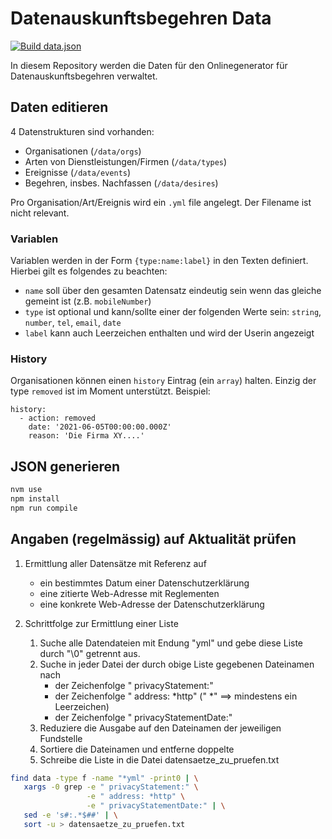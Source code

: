 # Datenauskunftsbegehren Data
[![Build data.json](https://github.com/DigitaleGesellschaft/Datenauskunftsbegehren-Data/actions/workflows/deployStaging.yml/badge.svg?branch=main)](https://github.com/DigitaleGesellschaft/Datenauskunftsbegehren-Data/actions/workflows/deployStaging.yml)

In diesem Repository werden die Daten für den Onlinegenerator für Datenauskunftsbegehren verwaltet.

## Daten editieren
4 Datenstrukturen sind vorhanden:
- Organisationen (`/data/orgs`)
- Arten von Dienstleistungen/Firmen (`/data/types`)
- Ereignisse (`/data/events`)
- Begehren, insbes. Nachfassen (`/data/desires`)

Pro Organisation/Art/Ereignis wird ein `.yml` file angelegt. Der Filename ist nicht relevant.

### Variablen
Variablen werden in der Form `{type:name:label}` in den Texten definiert. Hierbei gilt es folgendes zu beachten:
- `name` soll über den gesamten Datensatz eindeutig sein wenn das gleiche gemeint ist (z.B. `mobileNumber`)
- `type` ist optional und kann/sollte einer der folgenden Werte sein: `string`, `number`, `tel`, `email`, `date`
- `label` kann auch Leerzeichen enthalten und wird der Userin angezeigt

### History
Organisationen können einen `history` Eintrag (ein `array`) halten. Einzig der type `removed` ist im Moment unterstützt. Beispiel:
```
history:
  - action: removed
    date: '2021-06-05T00:00:00.000Z'
    reason: 'Die Firma XY....'
```
## JSON generieren
```bash
nvm use
npm install
npm run compile
```

## Angaben (regelmässig) auf Aktualität prüfen

1. Ermittlung aller Datensätze mit Referenz auf
   - ein bestimmtes Datum einer Datenschutzerklärung
   - eine zitierte Web-Adresse mit Reglementen
   - eine konkrete Web-Adresse der Datenschutzerklärung
   
2. Schrittfolge zur Ermittlung einer Liste 
   1. Suche alle Datendateien mit Endung "yml" und gebe diese Liste durch "\0" getrennt aus.
   2. Suche in jeder Datei der durch obige Liste gegebenen Dateinamen nach
      - der Zeichenfolge " privacyStatement:"
      - der Zeichenfolge " address: *http" (" *" ==>  mindestens ein Leerzeichen)
      - der Zeichenfolge " privacyStatementDate:"
   3. Reduziere die Ausgabe auf den Dateinamen der jeweiligen Fundstelle
   4. Sortiere die Dateinamen und entferne doppelte
   5. Schreibe die Liste in die Datei datensaetze_zu_pruefen.txt

  ```bash 
  find data -type f -name "*yml" -print0 | \
     xargs -0 grep -e " privacyStatement:" \
                   -e " address: *http" \
                   -e " privacyStatementDate:" | \
     sed -e 's#:.*$##' | \
     sort -u > datensaetze_zu_pruefen.txt
   ```
